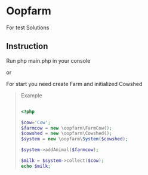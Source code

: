 # Oopfarm
 For test Solutions
 

## Instruction

Run php main.php in your console

or

For start you need create Farm and initialized Сowshed

>Example
>```php
>
><?php
>
>$cow='Cow';  
>$farmcow = new \oopfarm\FarmCow(); 
>$cowshed = new \oopfarm\Сowshed();
>$system = new \oopfarm\System($cowshed);
>
>$system->addAnimal($farmcow);
>
>$milk = $system->collect($cow);
>echo $milk;
>
>```
  
